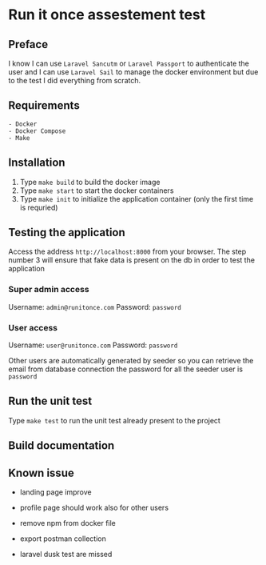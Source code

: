 # Run it once assestement test

## Preface

I know I can use `Laravel Sancutm` or `Laravel Passport` to authenticate the user and I can use `Laravel Sail`
to manage the docker environment but due to the test I did everything from scratch.

## Requirements

    - Docker
    - Docker Compose
    - Make

## Installation

1. Type `make build` to build the docker image
2. Type `make start` to start the docker containers
3. Type `make init` to initialize the application container (only the first time is requried)

## Testing the application

Access the address `http://localhost:8000` from your browser.
The step number 3 will ensure that fake data is present on the db in order to test the application

### Super admin access

Username: `admin@runitonce.com`
Password: `password`

### User access

Username: `user@runitonce.com`
Password: `password`

Other users are automatically generated by seeder so you can retrieve the email from database connection
the password for all the seeder user is `password`

## Run the unit test

Type `make test` to run the unit test already present to the project

## Build documentation

## Known issue

- landing page improve
- profile page should work also for other users

- remove npm from docker file
- export postman collection
- laravel dusk test are missed